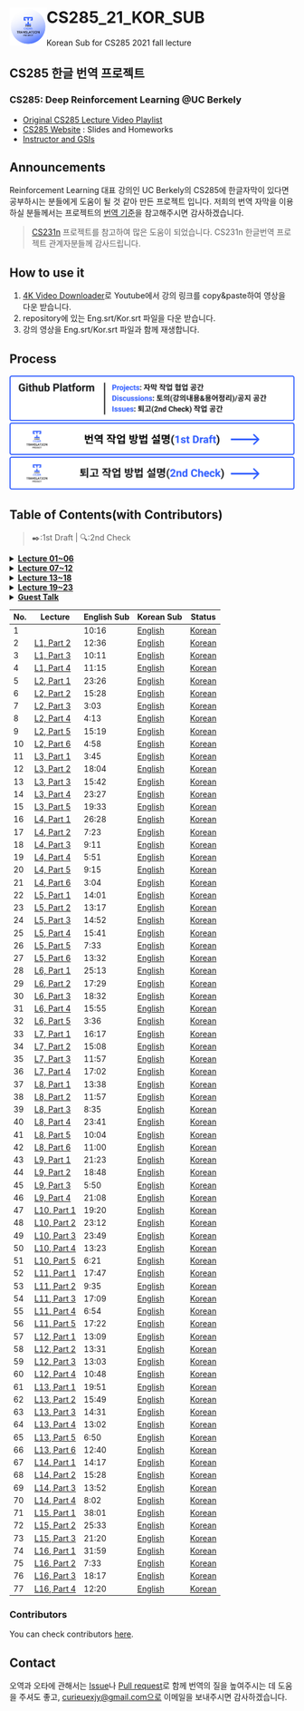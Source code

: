 
# CS285_21_KOR_SUB <img align="left" width="13%" height="13%" src="./logo.png">

Korean Sub for CS285 2021 fall lecture

## CS285 한글 번역 프로젝트
### CS285: Deep Reinforcement Learning @UC Berkely
- [Original CS285 Lecture Video Playlist](https://youtube.com/playlist?list=PL_iWQOsE6TfXxKgI1GgyV1B_Xa0DxE5eH)
- [CS285 Website](http://rail.eecs.berkeley.edu/deeprlcourse/) : Slides and Homeworks
- [Instructor and GSIs](http://rail.eecs.berkeley.edu/deeprlcourse/staff/)

## Announcements
Reinforcement Learning 대표 강의인 UC Berkely의 CS285에 한글자막이 있다면 공부하시는 분들에게 도움이 될 것 같아 만든 프로젝트 입니다. 저희의 번역 자막을 이용하실 분들께서는 프로젝트의 [번역 기준](./docs/term.md)을 참고해주시면 감사하겠습니다.

> [CS231n](https://github.com/visionNoob/CS231N_17_KOR_SUB) 프로젝트를 참고하여 많은 도움이 되었습니다. CS231n 한글번역 프로젝트 관계자분들께 감사드립니다.

## How to use it
1. [4K Video Downloader](https://www.4kdownload.com/downloads)로 Youtube에서 강의 링크를 copy&paste하여 영상을 다운 받습니다.
2. repository에 있는 Eng.srt/Kor.srt 파일을 다운 받습니다.
3. 강의 영상을 Eng.srt/Kor.srt 파일과 함께 재생합니다.

## Process

![](./img/github.png)
[![](./img/first_draft.png)](./docs/first_draft.md)
[![](./img/second_check.png)](./docs/second_check.md)

## Table of Contents(with Contributors)
> ✒️:1st Draft | 🔍:2nd Check


  <details>
  <summary><b><u>Lecture 01~06</u></b></summary>

  *   <details>
      <summary><b>Lecture 01</b></summary>
      <p><a href="https://youtu.be/JHrlF10v2Og">L1, Part 1 ✒️</a> 
      <a href="/English_srt/CS%20285%20Lecture%201%2C%20Part%201.srt">🇺🇸</a>
      <a href="/Korean_srt/CS%20285%20Lecture%201%2C%20Part%203.ko.srt">🇰🇷</a>
      </p>
      <p><a href="https://youtu.be/IoF7D0qec0I">L1, Part 2 ✒️</a> 
      <a href="/English_srt/CS%20285%20Lecture%201%2C%20Part%201.srt">🇺🇸</a>
      <a href="/Korean_srt/CS%20285%20Lecture%201%2C%20Part%203.ko.srt">🇰🇷</a>
      </p>
      <p><a href="https://youtu.be/BYoKE9yRy8g">L1, Part 3 ✒️</a> 
      <a href="/English_srt/CS%20285%20Lecture%201%2C%20Part%201.srt">🇺🇸</a>
      <a href="/Korean_srt/CS%20285%20Lecture%201%2C%20Part%203.ko.srt">🇰🇷</a>
      </p>
      <p><a href="https://youtu.be/xRmBEnI55es">L1, Part 4 ✒️</a> 
      <a href="/English_srt/CS%20285%20Lecture%201%2C%20Part%201.srt">🇺🇸</a>
      <a href="/Korean_srt/CS%20285%20Lecture%201%2C%20Part%203.ko.srt">🇰🇷</a>
      </p>
      </details>
  *   <details>
      <summary><b>Lecture 02</b></summary>
      <p>
          <a href="https://youtu.be/JHrlF10v2Og">L1, Part 1</a>
      </p>
      </details>
  *   <details>
      <summary><b>Lecture 03</b></summary>
      <p>
          <a href="https://youtu.be/JHrlF10v2Og">L1, Part 1</a>
      </p>
      </details>
  *   <details>
      <summary><b>Lecture 04</b></summary>
      <p>
          <a href="https://youtu.be/JHrlF10v2Og">L1, Part 1</a>
      </p>
      </details>
  *   <details>
      <summary><b>Lecture 05</b></summary>
      <p>
          <a href="https://youtu.be/JHrlF10v2Og">L1, Part 1</a>
      </p>
      </details>
  *   <details>
      <summary><b>Lecture 06</b></summary>
      <p>
          <a href="https://youtu.be/JHrlF10v2Og">L1, Part 1</a>
      </p>
      </details>    
  </details>
  
  
  <details>
  <summary><b><u>Lecture 07~12</u></b></summary>

  *   <details>
      <summary><b>Mid Toggle</b></summary>
      <p>
          Great, Middle Layer summary text working fine.
      </p>
      </details>
  *   <details>
      <summary><b>Mid Toggle</b></summary>
      <p>
          Great, Middle Layer summary text working fine.
      </p>
      </details>
  *   <details>
      <summary><b>Mid Toggle</b></summary>
      <p>
          Great, Middle Layer summary text working fine.
      </p>
      </details>
  *   <details>
      <summary><b>Mid Toggle</b></summary>
      <p>
          Great, Middle Layer summary text working fine.
      </p>
      </details>
  *   <details>
      <summary><b>Mid Toggle</b></summary>
      <p>
          Great, Middle Layer summary text working fine.
      </p>
      </details>
  *   <details>
      <summary><b>Mid Toggle</b></summary>
      <p>
          Great, Middle Layer summary text working fine.
      </p>
      </details>    
  </details>
  
  <details>
  <summary><b><u>Lecture 13~18</u></b></summary>

  *   <details>
      <summary><b>Mid Toggle</b></summary>
      <p>
          Great, Middle Layer summary text working fine.
      </p>
      </details>
  *   <details>
      <summary><b>Mid Toggle</b></summary>
      <p>
          Great, Middle Layer summary text working fine.
      </p>
      </details>
  *   <details>
      <summary><b>Mid Toggle</b></summary>
      <p>
          Great, Middle Layer summary text working fine.
      </p>
      </details>
  *   <details>
      <summary><b>Mid Toggle</b></summary>
      <p>
          Great, Middle Layer summary text working fine.
      </p>
      </details>
  *   <details>
      <summary><b>Mid Toggle</b></summary>
      <p>
          Great, Middle Layer summary text working fine.
      </p>
      </details>
  *   <details>
      <summary><b>Mid Toggle</b></summary>
      <p>
          Great, Middle Layer summary text working fine.
      </p>
      </details>    
  </details>
  
  <details>
  <summary><b><u>Lecture 19~23</u></b></summary>

  *   <details>
      <summary><b>Mid Toggle</b></summary>
      <p>
          Great, Middle Layer summary text working fine.
      </p>
      </details>
  *   <details>
      <summary><b>Mid Toggle</b></summary>
      <p>
          Great, Middle Layer summary text working fine.
      </p>
      </details>
  *   <details>
      <summary><b>Mid Toggle</b></summary>
      <p>
          Great, Middle Layer summary text working fine.
      </p>
      </details>
  *   <details>
      <summary><b>Mid Toggle</b></summary>
      <p>
          Great, Middle Layer summary text working fine.
      </p>
      </details>
  *   <details>
      <summary><b>Mid Toggle</b></summary>
      <p>
          Great, Middle Layer summary text working fine.
      </p>
      </details>
  </details>
  
  <details>
  <summary><b><u>Guest Talk</u></b></summary>

  *   <details>
      <summary><b>Mid Toggle</b></summary>
      <p>
          Great, Middle Layer summary text working fine.
      </p>
      </details>
  *   <details>
      <summary><b>Mid Toggle</b></summary>
      <p>
          Great, Middle Layer summary text working fine.
      </p>
      </details>
  *   <details>
      <summary><b>Mid Toggle</b></summary>
      <p>
          Great, Middle Layer summary text working fine.
      </p>
      </details>
  *   <details>
      <summary><b>Mid Toggle</b></summary>
      <p>
          Great, Middle Layer summary text working fine.
      </p>
      </details>
  </details>


|No.|Lecture|English Sub|Korean Sub|Status|
|--|--------|-----------|----------|------|
| 1||10:16|[English](https://github.com/CS285-KOR-SUB/CS285_21_KOR_SUB/blob/main/English_srt/CS%20285%20Lecture%201%2C%20Part%201.srt)|[Korean]()||@karl6885|
| 2|[L1, Part 2](https://youtu.be/IoF7D0qec0I)|12:36|[English](https://github.com/CS285-KOR-SUB/CS285_21_KOR_SUB/blob/main/English_srt/CS%20285%20Lecture%201%2C%20Part%202.srt)|[Korean]()|✒️|@CheolJ|
| 3|[L1, Part 3](https://youtu.be/BYoKE9yRy8g)|10:11|[English](https://github.com/CS285-KOR-SUB/CS285_21_KOR_SUB/blob/main/English_srt/CS%20285%20Lecture%201%2C%20Part%203.srt)|[Korean](https://github.com/CS285-KOR-SUB/CS285_21_KOR_SUB/blob/main/Korean_srt/CS%20285%20Lecture%201%2C%20Part%203.ko.srt)|✒️|@curieuxjy|
| 4|[L1, Part 4](https://youtu.be/xRmBEnI55es)|11:15|[English](https://github.com/CS285-KOR-SUB/CS285_21_KOR_SUB/blob/main/English_srt/CS%20285%20Lecture%201%2C%20Part%204.srt)|[Korean](https://github.com/CS285-KOR-SUB/CS285_21_KOR_SUB/blob/main/Korean_srt/CS%20285%20Lecture%201%2C%20Part%204.ko.srt)|✒️|@hoyajigi|
| 5|[L2, Part 1](https://youtu.be/HUzyjOsd2PA)|23:26|[English]()|[Korean]()|✒️|@hawk90 @BEMELON|
| 6|[L2, Part 2](https://youtu.be/988gLurg01U)|15:28|[English]()|[Korean]()|✒️|@gbeak @curieuxjy|
| 7|[L2, Part 3](https://youtu.be/H_z7vxGhsQk)| 3:03|[English](https://github.com/CS285-KOR-SUB/CS285_21_KOR_SUB/blob/main/English_srt/CS%20285%20Lecture%202%2C%20Part%203.srt)|[Korean](https://github.com/CS285-KOR-SUB/CS285_21_KOR_SUB/blob/main/Korean_srt/CS%20285%20Lecture%202%2C%20Part%203.ko.srt.srt)|✒️|@tw0226|
| 8|[L2, Part 4](https://youtu.be/ajAaM5FMRz4)| 4:13|[English](https://github.com/CS285-KOR-SUB/CS285_21_KOR_SUB/blob/main/English_srt/CS%20285%20Lecture%202%2C%20Part%204.srt)|[Korean]()|✒️|@tw0226|
| 9|[L2, Part 5](https://youtu.be/e2PpdPC34kI)|15:19|[English](https://github.com/CS285-KOR-SUB/CS285_21_KOR_SUB/blob/main/English_srt/CS%20285%20Lecture%202%2C%20Part%205.srt)|[Korean]()|✒️|@curieuxjy|
|10|[L2, Part 6](https://youtu.be/nM9f-5oQ86Y)| 4:58|[English](https://github.com/CS285-KOR-SUB/CS285_21_KOR_SUB/blob/main/English_srt/CS%20285%20Lecture%202%2C%20Part%206.srt)|[Korean]()|✒️|@pinga999|
|11|[L3, Part 1](https://youtu.be/AOypIa_8RXg)| 3:45|[English](https://github.com/CS285-KOR-SUB/CS285_21_KOR_SUB/blob/main/English_srt/CS%20285%20Lecture%203%2C%20Part%201.srt)|[Korean]()|✒️|@pinga999|
|12|[L3, Part 2](https://youtu.be/kPa6hU9prg4)|18:04|[English]()|[Korean]()||@|
|13|[L3, Part 3](https://youtu.be/ubSsUJbLkwM)|15:42|[English]()|[Korean]()||@|
|14|[L3, Part 4](https://youtu.be/dsNtkT7LF8M)|23:27|[English]()|[Korean]()||@|
|15|[L3, Part 5](https://youtu.be/Px3dQiv6R7E)|19:33|[English]()|[Korean]()||@|
|16|[L4, Part 1](https://youtu.be/jds0Wh9jTvE)|26:28|[English]()|[Korean]()||@|
|17|[L4, Part 2](https://youtu.be/Cip5UeGrCEE)| 7:23|[English]()|[Korean]()||@|
|18|[L4, Part 3](https://youtu.be/Pua9zO_YmKA)| 9:11|[English]()|[Korean]()||@|
|19|[L4, Part 4](https://youtu.be/eG9-F4r5k70)| 5:51|[English]()|[Korean]()||@|
|20|[L4, Part 5](https://youtu.be/dFqoGAyofUQ)| 9:15|[English]()|[Korean]()||@|
|21|[L4, Part 6](https://youtu.be/hfj9mS3nTLU)| 3:04|[English]()|[Korean]()||@|
|22|[L5, Part 1](https://youtu.be/GKoKNYaBvM0)|14:01|[English]()|[Korean]()||@|
|23|[L5, Part 2](https://youtu.be/VSPYKXm_hMA)|13:17|[English]()|[Korean]()||@|
|24|[L5, Part 3](https://youtu.be/VgdSubQN35g)|14:52|[English]()|[Korean]()||@|
|25|[L5, Part 4](https://youtu.be/KZd508qGFt0)|15:41|[English]()|[Korean]()||@|
|26|[L5, Part 5](https://youtu.be/QRLDAQbWc78)| 7:33|[English]()|[Korean]()||@|
|27|[L5, Part 6](https://youtu.be/PEzuojy8lVo)|13:32|[English]()|[Korean]()||@|
|28|[L6, Part 1](https://youtu.be/wr00ef_TY6Q)|25:13|[English]()|[Korean]()||@|
|29|[L6, Part 2](https://youtu.be/KVHtuwVhULA)|17:29|[English]()|[Korean]()||@|
|30|[L6, Part 3](https://youtu.be/7C2DSdXX-kQ)|18:32|[English]()|[Korean]()||@|
|31|[L6, Part 4](https://youtu.be/quRjnkj-MA0)|15:55|[English]()|[Korean]()||@|
|32|[L6, Part 5](https://youtu.be/A99gFMZPw7w)| 3:36|[English]()|[Korean]()||@|
|33|[L7, Part 1](https://youtu.be/pP_67mTJbGw)|16:17|[English]()|[Korean]()||@|
|34|[L7, Part 2](https://youtu.be/QUbuBEY12u0)|15:08|[English]()|[Korean]()||@|
|35|[L7, Part 3](https://youtu.be/Mz7XweEMCVI)|11:57|[English]()|[Korean]()||@|
|36|[L7, Part 4](https://youtu.be/9bOurz4aCbA)|17:02|[English]()|[Korean]()||@|
|37|[L8, Part 1](https://youtu.be/7-D8RL3D6CI)|13:38|[English]()|[Korean]()||@|
|38|[L8, Part 2](https://youtu.be/lqC9w532erw)|11:57|[English]()|[Korean]()||@|
|39|[L8, Part 3](https://youtu.be/oKfUMzfpAw0)| 8:35|[English]()|[Korean]()||@|
|40|[L8, Part 4](https://youtu.be/oMUSn1eRm7A)|23:41|[English]()|[Korean]()||@|
|41|[L8, Part 5](https://youtu.be/Q-Qwjz8Zmh0)|10:04|[English]()|[Korean]()||@|
|42|[L8, Part 6](https://youtu.be/cmGSnu-PIwU)|11:00|[English]()|[Korean]()||@|
|43|[L9, Part 1](https://youtu.be/ySenCHPsKJU)|21:23|[English]()|[Korean]()||@|
|44|[L9, Part 2](https://youtu.be/LtAt5M_a0dI)|18:48|[English]()|[Korean]()||@|
|45|[L9, Part 3](https://youtu.be/WuPauZgX7BM)|5:50|[English]()|[Korean]()||@|
|46|[L9, Part 4](https://youtu.be/QWnpF0FaKL4)|21:08|[English]()|[Korean]()||@|
|47|[L10, Part 1](https://youtu.be/4SL0DnxC1GM)|19:20|[English]()|[Korean]()||@|
|48|[L10, Part 2](https://youtu.be/pd9mKcH4kkk)|23:12|[English]()|[Korean]()||@|
|49|[L10, Part 3](https://youtu.be/gqTE8-tH3Iw)|23:49|[English]()|[Korean]()||@|
|50|[L10, Part 4](https://youtu.be/PHC2dm4E_VQ)|13:23|[English]()|[Korean]()||@|
|51|[L10, Part 5](https://youtu.be/4Km05TctgNw)|6:21|[English]()|[Korean]()||@|
|52|[L11, Part 1](https://youtu.be/LkTmiylbHYk)|17:47|[English]()|[Korean]()||@|
|53|[L11, Part 2](https://youtu.be/LkTmiylbHYk)|9:35|[English]()|[Korean]()||@|
|54|[L11, Part 3](https://youtu.be/zKiyNUSLGbQ)|17:09|[English]()|[Korean]()||@|
|55|[L11, Part 4](https://youtu.be/zKiyNUSLGbQ)|6:54|[English]()|[Korean]()||@|
|56|[L11, Part 5](https://youtu.be/2EWicx9uP1Q)|17:22|[English]()|[Korean]()||@|
|57|[L12, Part 1](https://youtu.be/5GJkqMFgADw)|13:09|[English]()|[Korean]()||@|
|58|[L12, Part 2](https://youtu.be/cVnTRwrY4lE)|13:31|[English]()|[Korean]()||@|
|59|[L12, Part 3](https://youtu.be/wXcu6xMs9BM)|13:03|[English]()|[Korean]()||@|
|60|[L12, Part 4](https://youtu.be/DszxsbAl8Eo)|10:48|[English]()|[Korean]()||@|
|61|[L13, Part 1](https://youtu.be/RTLeJrp5Yp4)|19:51|[English]()|[Korean]()||@|
|62|[L13, Part 2](https://youtu.be/bb3Aus4R654)|15:49|[English]()|[Korean]()||@|
|63|[L13, Part 3](https://youtu.be/VR6no95qNts)|14:31|[English]()|[Korean]()||@|
|64|[L13, Part 4](https://youtu.be/85_0i1Ug1kg)|13:02|[English]()|[Korean]()||@|
|65|[L13, Part 5](https://youtu.be/9Y9lHFgiJZ0)|6:50|[English]()|[Korean]()||@|
|66|[L13, Part 6](https://youtu.be/40-_EclzZ5Q)|12:40|[English]()|[Korean]()||@|
|67|[L14, Part 1](https://youtu.be/HnV3ed8wqPA)|14:17|[English]()|[Korean]()||@|
|68|[L14, Part 2](https://youtu.be/FxzreFYUkxo)|15:28|[English]()|[Korean]()||@|
|69|[L14, Part 3](https://youtu.be/N9I0jstOWCc)|13:52|[English]()|[Korean]()||@|
|70|[L14, Part 4](https://youtu.be/9O3GMntSL80)|8:02|[English]()|[Korean]()||@|
|71|[L15, Part 1](https://youtu.be/NV4oSWe1H9o)|38:01|[English]()|[Korean]()||@|
|72|[L15, Part 2](https://youtu.be/9HrN6nHoxD8)|25:33|[English]()|[Korean]()||@|
|73|[L15, Part 3](https://youtu.be/YNritd36FB0)|21:20|[English]()|[Korean]()||@|
|74|[L16, Part 1](https://youtu.be/TCn26YClkCw)|31:59|[English]()|[Korean]()||@|
|75|[L16, Part 2](https://youtu.be/tKXMLG4FKpI)|7:33|[English]()|[Korean]()||@|
|76|[L16, Part 3](https://youtu.be/KG1MsrGlPwQ)|18:17|[English]()|[Korean]()||@|
|77|[L16, Part 4](https://youtu.be/0MBLPA4gZPA)|12:20|[English]()|[Korean]()||@|

### Contributors
You can check contributors [here](https://github.com/CS285-KOR-SUB/CS285_21_KOR_SUB/graphs/contributors).


## Contact
오역과 오타에 관해서는 [Issue](https://github.com/CS285-KOR-SUB/CS285_21_KOR_SUB/issues)나 [Pull request](https://github.com/CS285-KOR-SUB/CS285_21_KOR_SUB/pulls)로 함께 번역의 질을 높여주시는 데 도움을 주셔도 좋고, curieuexjy@gmail.com으로 이메일을 보내주시면 감사하겠습니다.
